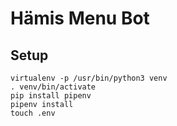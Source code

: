 Hämis Menu Bot
==============

Setup
-----

    virtualenv -p /usr/bin/python3 venv
    . venv/bin/activate
    pip install pipenv
    pipenv install
    touch .env
